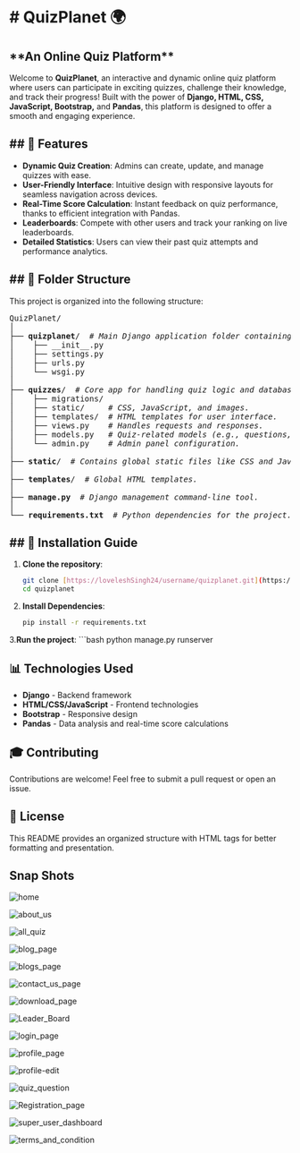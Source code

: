 <h1># QuizPlanet 🌍 </h1>
<h2>**An Online Quiz Platform**</h2>

<p>Welcome to <strong>QuizPlanet</strong>, an interactive and dynamic online quiz platform where users can participate in exciting quizzes, challenge their knowledge, and track their progress! Built with the power of <strong>Django, HTML, CSS, JavaScript, Bootstrap,</strong> and <strong>Pandas</strong>, this platform is designed to offer a smooth and engaging experience.</p>

<h2>## 🚀 Features</h2>
<ul>
  <li><strong>Dynamic Quiz Creation</strong>: Admins can create, update, and manage quizzes with ease.</li>
  <li><strong>User-Friendly Interface</strong>: Intuitive design with responsive layouts for seamless navigation across devices.</li>
  <li><strong>Real-Time Score Calculation</strong>: Instant feedback on quiz performance, thanks to efficient integration with Pandas.</li>
  <li><strong>Leaderboards</strong>: Compete with other users and track your ranking on live leaderboards.</li>
  <li><strong>Detailed Statistics</strong>: Users can view their past quiz attempts and performance analytics.</li>
</ul>

<h2>## 📂 Folder Structure</h2>

<p>This project is organized into the following structure:</p>

<pre>
QuizPlanet/
│
├── <strong>quizplanet</strong>/  <em># Main Django application folder containing settings and configurations.</em>
│    ├── __init__.py
│    ├── settings.py
│    ├── urls.py
│    └── wsgi.py
│
├── <strong>quizzes</strong>/  <em># Core app for handling quiz logic and database models.</em>
│    ├── migrations/
│    ├── static/     <em># CSS, JavaScript, and images.</em>
│    ├── templates/  <em># HTML templates for user interface.</em>
│    ├── views.py    <em># Handles requests and responses.</em>
│    ├── models.py   <em># Quiz-related models (e.g., questions, answers, scores).</em>
│    └── admin.py    <em># Admin panel configuration.</em>
│
├── <strong>static</strong>/  <em># Contains global static files like CSS and JavaScript.</em>
│
├── <strong>templates</strong>/  <em># Global HTML templates.</em>
│
├── <strong>manage.py</strong>  <em># Django management command-line tool.</em>
│
└── <strong>requirements.txt</strong>  <em># Python dependencies for the project.</em>
</pre>

<h2>## 🔧 Installation Guide</h2>

1. **Clone the repository**:
   ```bash
   git clone [https://loveleshSingh24/username/quizplanet.git](https://github.com/LoveleshSingh24/QuizPlanet.git)
   cd quizplanet
2. **Install Dependencies**:
     ```bash
     pip install -r requirements.txt
3.**Run the project**:
    ```bash
    python manage.py runserver
<h2>📊 Technologies Used</h2>
<ul> <li><strong>Django</strong> - Backend framework</li> <li><strong>HTML/CSS/JavaScript</strong> - Frontend technologies</li> <li><strong>Bootstrap</strong> - Responsive design</li> <li><strong>Pandas</strong> - Data analysis and real-time score calculations</li> </ul>

<h2>🎓 Contributing</h2>
<p>Contributions are welcome! Feel free to submit a pull request or open an issue.</p>

<h2>📄 License</h2>
This README provides an organized structure with HTML tags for better formatting and presentation.

<h2>Snap Shots</h2>

![home](https://github.com/user-attachments/assets/ea227335-955e-46e7-837a-b828faa3acb8)

![about_us](https://github.com/user-attachments/assets/fd44b1f2-1b6b-4316-ab59-404c7ab337a8)

![all_quiz](https://github.com/user-attachments/assets/8410d5fb-1dec-4a63-b1eb-a50bd8710cca)

![blog_page](https://github.com/user-attachments/assets/390316e6-929b-4259-ba78-b69477fb4772)

![blogs_page](https://github.com/user-attachments/assets/484de176-8327-4d09-a422-1df408453eaa)

![contact_us_page](https://github.com/user-attachments/assets/fd53b1e4-2693-4368-abda-679c9f199005)

![download_page](https://github.com/user-attachments/assets/1502f1a4-60a2-4642-9e27-42e628c05c9e)

![Leader_Board](https://github.com/user-attachments/assets/570c1a5d-59ff-48e9-b0ea-ba805b5f7378)

![login_page](https://github.com/user-attachments/assets/9455fd03-6675-45c7-a9ef-619690c83fbf)

![profile_page](https://github.com/user-attachments/assets/e098a457-fdb1-4e4b-a6dd-5e40560408bf)

![profile-edit](https://github.com/user-attachments/assets/ca91c101-967c-41ea-af3b-cc484f9650b8)

![quiz_question](https://github.com/user-attachments/assets/e4274b37-4428-443f-9af3-f7086f27bc47)

![Registration_page](https://github.com/user-attachments/assets/553e619d-ca5c-476f-83d4-22ad1e6f77ab)

![super_user_dashboard](https://github.com/user-attachments/assets/a2b9170e-036e-460c-a692-29b90a1e11f1)

![terms_and_condition](https://github.com/user-attachments/assets/cb79c5cd-392f-4e55-9875-8eba983356bc)



